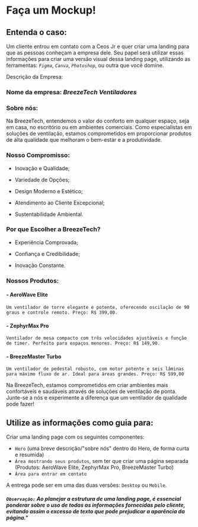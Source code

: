 # Faça um Mockup!

## Entenda o caso:

Um cliente entrou em contato com a Ceos Jr e quer criar uma landing para que as pessoas conheçam a empresa dele. Seu papel será utilizar essas informações para criar uma versão visual dessa landing page, utilizando as ferramentas: *`Figma`*, *`Canva`*, *`Photoshop`*, ou outra que você domine.

Descrição da Empresa:

### Nome da empresa: ***BreezeTech Ventiladores***

### Sobre nós:

Na BreezeTech, entendemos o valor do conforto em qualquer espaço, seja em casa, no escritório ou em ambientes comerciais. Como especialistas em soluções de ventilação, estamos comprometidos em proporcionar produtos de alta qualidade que melhoram o bem-estar e a produtividade.

### Nosso Compromisso:

- Inovação e Qualidade;

- Variedade de Opções;

- Design Moderno e Estético;

- Atendimento ao Cliente Excepcional;

- Sustentabilidade Ambiental.

### Por que Escolher a BreezeTech?

- Experiência Comprovada;

- Confiança e Credibilidade;

- Inovação Constante.

### Nossos Produtos:

#### - AeroWave Elite 

    Um ventilador de torre elegante e potente, oferecendo oscilação de 90 graus e controle remoto. Preço: R$ 399,00.

#### - ZephyrMax Pro 

    Ventilador de mesa compacto com três velocidades ajustáveis e função de timer. Perfeito para espaços menores. Preço: R$ 149,90.

#### - BreezeMaster Turbo

    Um ventilador de pedestal robusto, com motor potente e seis lâminas para máximo fluxo de ar. Ideal para áreas grandes. Preço: R$ 599,00

Na BreezeTech, estamos comprometidos em criar ambientes mais confortáveis e saudáveis através de soluções de ventilação de ponta. Junte-se a nós e experimente a diferença que um ventilador de qualidade pode fazer!

## Utilize as informações como guia para:

Criar uma landing page com os seguintes componentes:

- `Hero` (uma breve descrição/"sobre nós" dentro do Hero, de forma curta e resumida)
- `Área mostrando seus produtos`, sem ter que criar uma página separada (Produtos: AeroWave Elite, ZephyrMax Pro, BreezeMaster Turbo)
- `Área para entrar em contato`

A entrega pode ser em uma das duas versões: `Desktop` ou `Mobile`.

##### *`Observação:`* Ao planejar a estrutura de uma landing page, é essencial ponderar sobre o uso de todas as informações fornecidas pelo cliente, evitando assim o excesso de texto que pode prejudicar a aparência da página."